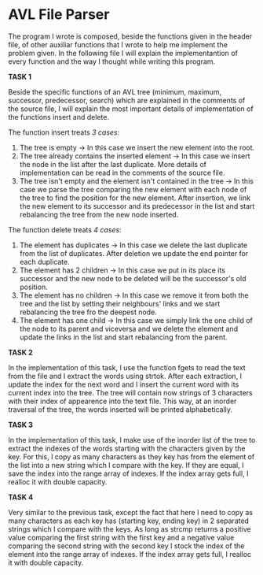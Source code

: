# AVL File Parser

The program I wrote is composed, beside the functions given in the header file,
of other auxiliar functions that I wrote to help me implement the problem given.
In the following file I will explain the implementantion of every function and
the way I thought while writing this program.



**TASK 1**

Beside the specific functions of an AVL tree (minimum, maximum, successor,
predecessor, search) which are explained in the comments of the source file, I
will explain the most important details of implementation of the functions
insert and delete.


The function insert treats *3 cases*:
1. The tree is empty -> In this case we insert the new element into the root.
2. The tree already contains the inserted element -> In this case we insert the
node in the list after the last duplicate. More details of implementation can
be read in the comments of the source file.
3. The tree isn't empty and the element isn't contained in the tree -> In this
case we parse the tree comparing the new element with each node of the tree to
find the position for the new element. After insertion, we link the new
element to its successor and its predecessor in the list and start rebalancing
the tree from the new node inserted.


The function delete treats *4 cases*:
1. The element has duplicates -> In this case we delete the last duplicate from
the list of duplicates. After deletion we update the end pointer for each
duplicate.
2. The element has 2 children -> In this case we put in its place its successor
and the new node to be deleted will be the successor's old position.
3. The element has no children -> In this case we remove it from both the tree
and the list by setting their neighbours' links and we start rebalancing the
tree fro the deepest node.
4. The element has one child -> In this case we simply 
link the one child of the node to its parent and viceversa and we delete the 
element and update the links in the list and start rebalancing from the parent.



**TASK 2**

In the implementation of this task, I use the function fgets to read the text
from the file and I extract the words using strtok. After each extraction, I
update the index for the next word and I insert the current word with its
current index into the tree. The tree will contain now strings of 3 characters
with their index of appearence into the text file. This way, at an inorder
traversal of the tree, the words inserted will be printed alphabetically.



**TASK 3**

In the implementation of this task, I make use of the inorder list of the tree
to extract the indexes of the words starting with the characters given by the
key. For this, I copy as many characters as they key has from the element of
the list into a new string which I compare with the key. If they are equal, I
save the index into the range array of indexes. If the index array gets full,
I realloc it with double capacity.



**TASK 4**

Very similar to the previous task, except the fact that here I need to copy as
many characters as each key has (starting key, ending key) in 2 separated
strings which I compare with the keys. As long as strcmp returns a positive
value comparing the first string with the first key and a negative value
comparing the second string with the second key I stock the index of the element
into the range array of indexes. If the index array gets full, I realloc it
with double capacity.
